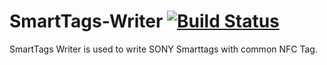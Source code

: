 SmartTags-Writer [![Build Status](https://travis-ci.org/googlesamples/android-ndk.svg?branch=master)](https://travis-ci.org/googlesamples/android-ndk) 
================

SmartTags Writer is used to write SONY Smarttags with common NFC Tag.
